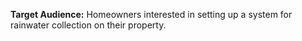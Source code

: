 **Target Audience:** Homeowners interested in setting up a system for rainwater collection on their property.